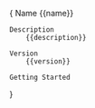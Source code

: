 {
    Name
        {{name}}

    Description
        {{description}}

    Version
        {{version}}

    Getting Started
}